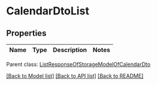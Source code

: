 # CalendarDtoList

## Properties
Name | Type | Description | Notes
------------ | ------------- | ------------- | -------------

 Parent class: [ListResponseOfStorageModelOfCalendarDto](ListResponseOfStorageModelOfCalendarDto.md)

[[Back to Model list]](README.md#documentation-for-models) [[Back to API list]](README.md#documentation-for-api-endpoints) [[Back to README]](README.md)



